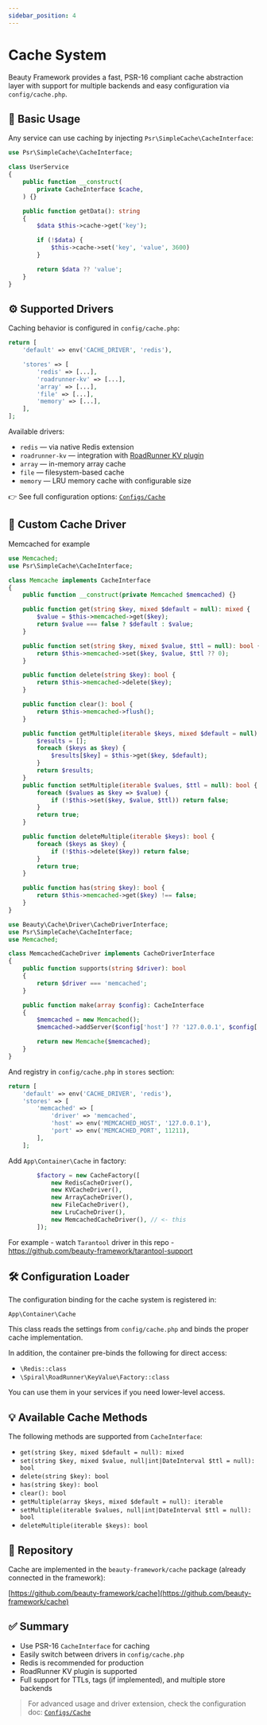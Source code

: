 ```yaml
---
sidebar_position: 4
---
```


# Cache System

Beauty Framework provides a fast, PSR-16 compliant cache abstraction layer with support for multiple backends and easy configuration via `config/cache.php`.

## 🧱 Basic Usage

Any service can use caching by injecting `Psr\SimpleCache\CacheInterface`:

```php
use Psr\SimpleCache\CacheInterface;

class UserService
{
    public function __construct(
        private CacheInterface $cache,
    ) {}

    public function getData(): string
    {
        $data $this->cache->get('key');

        if (!$data) {
            $this->cache->set('key', 'value', 3600)
        }

        return $data ?? 'value';
    }
}
```

## ⚙️ Supported Drivers

Caching behavior is configured in `config/cache.php`:

```php title="config/cache.php"
return [
    'default' => env('CACHE_DRIVER', 'redis'),

    'stores' => [
        'redis' => [...],
        'roadrunner-kv' => [...],
        'array' => [...],
        'file' => [...],
        'memory' => [...],
    ],
];
```

Available drivers:

* `redis` — via native Redis extension
* `roadrunner-kv` — integration with [RoadRunner KV plugin](https://docs.roadrunner.dev/docs/key-value/overview-kv)
* `array` — in-memory array cache
* `file` — filesystem-based cache
* `memory` — LRU memory cache with configurable size

👉 See full configuration options: [`Configs/Сache`](../1-Installation/Configs/cache.md)


## 🔧 Custom Cache Driver
Memcached for example

```php
use Memcached;
use Psr\SimpleCache\CacheInterface;

class Memcache implements CacheInterface
{
    public function __construct(private Memcached $memcached) {}

    public function get(string $key, mixed $default = null): mixed {
        $value = $this->memcached->get($key);
        return $value === false ? $default : $value;
    }

    public function set(string $key, mixed $value, $ttl = null): bool {
        return $this->memcached->set($key, $value, $ttl ?? 0);
    }

    public function delete(string $key): bool {
        return $this->memcached->delete($key);
    }

    public function clear(): bool {
        return $this->memcached->flush();
    }

    public function getMultiple(iterable $keys, mixed $default = null): iterable {
        $results = [];
        foreach ($keys as $key) {
            $results[$key] = $this->get($key, $default);
        }
        return $results;
    }
    public function setMultiple(iterable $values, $ttl = null): bool {
        foreach ($values as $key => $value) {
            if (!$this->set($key, $value, $ttl)) return false;
        }
        return true;
    }

    public function deleteMultiple(iterable $keys): bool {
        foreach ($keys as $key) {
            if (!$this->delete($key)) return false;
        }
        return true;
    }

    public function has(string $key): bool {
        return $this->memcached->get($key) !== false;
    }
}
```

```php
use Beauty\Cache\Driver\CacheDriverInterface;
use Psr\SimpleCache\CacheInterface;
use Memcached;

class MemcachedCacheDriver implements CacheDriverInterface
{
    public function supports(string $driver): bool
    {
        return $driver === 'memcached';
    }

    public function make(array $config): CacheInterface
    {
        $memcached = new Memcached();
        $memcached->addServer($config['host'] ?? '127.0.0.1', $config['port'] ?? 11211);

        return new Memcache($memcached);
    }
}
```

And registry in `config/cache.php` in `stores` section:
```php title="config/cache.php"
return [
    'default' => env('CACHE_DRIVER', 'redis'),
    'stores' => [
        'memcached' => [
            'driver' => 'memcached',
            'host' => env('MEMCACHED_HOST', '127.0.0.1'),
            'port' => env('MEMCACHED_PORT', 11211),
        ],
    ];
```

Add `App\Container\Cache` in factory:
```php title="app/Container/Cache.php"
        $factory = new CacheFactory([
            new RedisCacheDriver(),
            new KVCacheDriver(),
            new ArrayCacheDriver(),
            new FileCacheDriver(),
            new LruCacheDriver(),
            new MemcachedCacheDriver(), // <- this
        ]);
```

For example - watch `Tarantool` driver in this repo - https://github.com/beauty-framework/tarantool-support


## 🛠 Configuration Loader

The configuration binding for the cache system is registered in:

```
App\Container\Cache
```

This class reads the settings from `config/cache.php` and binds the proper cache implementation.

In addition, the container pre-binds the following for direct access:

* `\Redis::class`
* `\Spiral\RoadRunner\KeyValue\Factory::class`

You can use them in your services if you need lower-level access.

## 💡 Available Cache Methods

The following methods are supported from `CacheInterface`:

* `get(string $key, mixed $default = null): mixed`
* `set(string $key, mixed $value, null|int|DateInterval $ttl = null): bool`
* `delete(string $key): bool`
* `has(string $key): bool`
* `clear(): bool`
* `getMultiple(array $keys, mixed $default = null): iterable`
* `setMultiple(iterable $values, null|int|DateInterval $ttl = null): bool`
* `deleteMultiple(iterable $keys): bool`

## 🔗 Repository

Cache are implemented in the `beauty-framework/cache` package (already connected in the framework):

[https://github.com/beauty-framework/cache](https://github.com/beauty-framework/cache)

## ✅ Summary

* Use PSR-16 `CacheInterface` for caching
* Easily switch between drivers in `config/cache.php`
* Redis is recommended for production
* RoadRunner KV plugin is supported
* Full support for TTLs, tags (if implemented), and multiple store backends

> For advanced usage and driver extension, check the configuration doc: [`Configs/Сache`](../1-Installation/Configs/cache.md)

